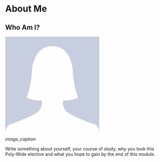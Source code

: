 # About Me

## Who Am I?

![](docs/images/avatar-photo.jpg)

*image_caption*

Write something about yourself, your course of study, why you took this Poly-Wide elective and what you hope to gain by the end of this module.
